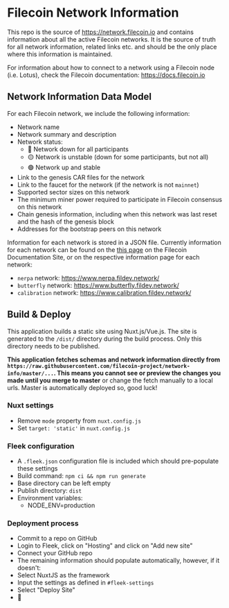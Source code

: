 # Filecoin Network Information

This repo is the source of https://network.filecoin.io and contains information about all the active Filecoin networks. It is the source of truth for all network information, related links etc. and should be the only place where this information is maintained.

For information about how to connect to a network using a Filecoin node (i.e. Lotus), check the Filecoin documentation: https://docs.filecoin.io
## Network Information Data Model

For each Filecoin network, we include the following information:
- Network name
- Network summary and description
- Network status:
  - 🔴 Network down for all participants
  - 🟡 Network is unstable (down for some participants, but not all)
  - 🟢 Network up and stable
- Link to the genesis CAR files for the network
- Link to the faucet for the network (if the network is not `mainnet`)
- Supported sector sizes on this network
- The minimum miner power required to participate in Filecoin consensus on this network
- Chain genesis information, including when this network was last reset and the hash of the genesis block
- Addresses for the bootstrap peers on this network

Information for each network is stored in a JSON file. Currently information for each network can be found on the [this page](https://docs.filecoin.io/how-to/networks/) on the Filecoin Documentation Site, or on the respective information page for each network:
- `nerpa` network: https://www.nerpa.fildev.network/
- `butterfly` network: https://www.butterfly.fildev.network/
- `calibration` network: https://www.calibration.fildev.network/

## Build & Deploy

This application builds a static site using Nuxt.js/Vue.js. The site is generated to the `/dist/` directory during the build process. Only this directory needs to be published.

**This application fetches schemas and network information directly from `https://raw.githubusercontent.com/filecoin-project/network-info/master/...`. This means you cannot see or preview the changes you made until you merge to master** or change the fetch manually to a local urls. Master is automatically deployed so, good luck!

### Nuxt settings
- Remove `mode` property from `nuxt.config.js`
- Set `target: 'static'` in `nuxt.config.js`

### Fleek configuration
- A `.fleek.json` configuration file is included which should pre-populate these settings
- Build command: `npm ci && npm run generate`
- Base directory can be left empty
- Publish directory: `dist`
- Environment variables:
  - NODE_ENV=production

### Deployment process
- Commit to a repo on GitHub
- Login to Fleek, click on "Hosting" and click on "Add new site"
- Connect your GitHub repo
- The remaining information should populate automatically, however, if it doesn't:
 - Select NuxtJS as the framework
 - Input the settings as defined in `#fleek-settings`
- Select "Deploy Site"
- 🎉
